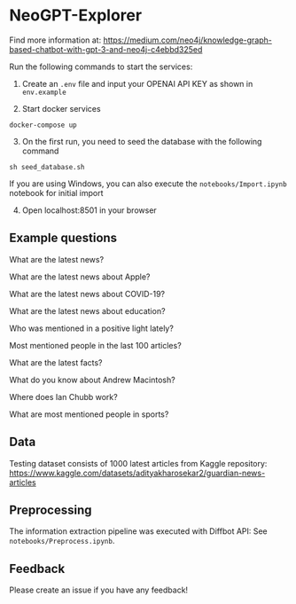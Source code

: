 # NeoGPT-Explorer

Find more information at: https://medium.com/neo4j/knowledge-graph-based-chatbot-with-gpt-3-and-neo4j-c4ebbd325ed

Run the following commands to start the services:


1. Create an `.env` file and input your OPENAI API KEY as shown in `env.example`

2. Start docker services

```
docker-compose up
```

3. On the first run, you need to seed the database with the following command

```
sh seed_database.sh
```

If you are using Windows, you can also execute the `notebooks/Import.ipynb` notebook for initial import

4. Open localhost:8501 in your browser

## Example questions

What are the latest news?

What are the latest news about Apple?

What are the latest news about COVID-19?

What are the latest news about education?

Who was mentioned in a positive light lately?

Most mentioned people in the last 100 articles?

What are the latest facts?

What do you know about Andrew Macintosh?

Where does Ian Chubb work?

What are most mentioned people in sports?

## Data 

Testing dataset consists of 1000 latest articles from Kaggle repository: https://www.kaggle.com/datasets/adityakharosekar2/guardian-news-articles

## Preprocessing

The information extraction pipeline was executed with Diffbot API: See `notebooks/Preprocess.ipynb`.

## Feedback

Please create an issue if you have any feedback!
